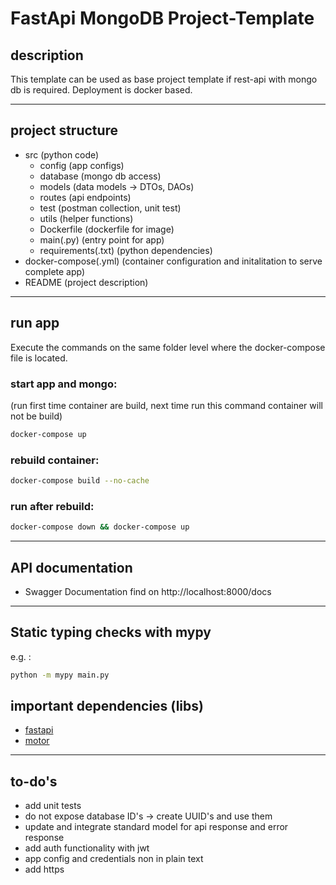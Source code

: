 # FastApi MongoDB Project-Template

## description

This template can be used as base project template if rest-api with mongo db is required. Deployment is docker based.

---

## project structure

- src (python code)
  - config (app configs)
  - database (mongo db access)
  - models (data models -> DTOs, DAOs)
  - routes (api endpoints)
  - test (postman collection, unit test)
  - utils (helper functions)
  - Dockerfile (dockerfile for image)
  - main(.py) (entry point for app)
  - requirements(.txt) (python dependencies)
- docker-compose(.yml) (container configuration and initalitation to serve complete app)
- README (project description)

---

## run app

Execute the commands on the same folder level where the docker-compose file is located.

### start app and mongo:

(run first time container are build, next time run this command container will not be build)

```sh
docker-compose up
```

### rebuild container:

```sh
docker-compose build --no-cache
```

### run after rebuild:

```sh
docker-compose down && docker-compose up
```

---

## API documentation

- Swagger Documentation find on http://localhost:8000/docs

---

## Static typing checks with mypy

e.g. :

```sh
python -m mypy main.py
```

## important dependencies (libs)

- [fastapi](https://fastapi.tiangolo.com/)
- [motor](https://motor.readthedocs.io/en/stable/)

---

## to-do's

- add unit tests
- do not expose database ID's -> create UUID's and use them
- update and integrate standard model for api response and error response
- add auth functionality with jwt
- app config and credentials non in plain text
- add https
